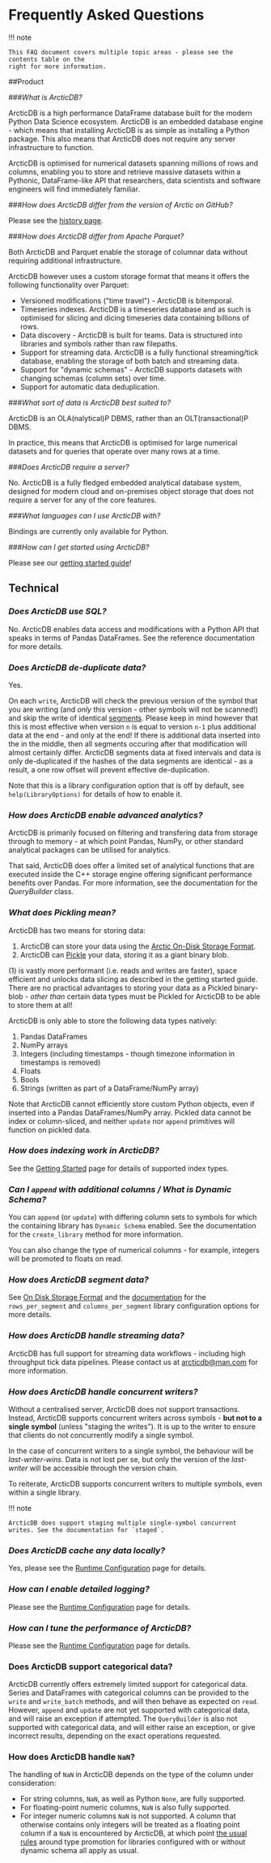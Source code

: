 # Frequently Asked Questions

!!! note

    This FAQ document covers multiple topic areas - please see the contents table on the 
    right for more information.

##Product

###*What is ArcticDB?*

ArcticDB is a high performance DataFrame database built for the modern Python
Data Science ecosystem. ArcticDB is an embedded database engine - which means
that installing ArcticDB is as simple as installing a Python package.
This also means that ArcticDB does not require any server infrastructure to function.

ArcticDB is optimised for numerical datasets spanning millions of rows and columns,
enabling you to store and retrieve massive datasets within a Pythonic,
DataFrame-like API that researchers, data scientists and software engineers will
find immediately familiar.

###*How does ArcticDB differ from the version of Arctic on GitHub?*

Please see the [history page](../history).

###*How does ArcticDB differ from Apache Parquet?*

Both ArcticDB and Parquet enable the storage of columnar data without requiring
additional infrastructure.

ArcticDB however uses a custom storage format that means it offers the following functionality over Parquet:

- Versioned modifications ("time travel") - ArcticDB is bitemporal.
- Timeseries indexes. ArcticDB is a timeseries database and as such is optimised for slicing 
and dicing timeseries data containing billions of rows.
- Data discovery - ArcticDB is built for teams. Data is structured into libraries and symbols rather 
than raw filepaths.
- Support for streaming data. ArcticDB is a fully functional streaming/tick database, enabling the storage 
of both batch and streaming data.
- Support for "dynamic schemas" - ArcticDB supports datasets with changing schemas (column sets) over time.
- Support for automatic data deduplication.

###*What sort of data is ArcticDB best suited to?*

ArcticDB is an OLA(nalytical)P DBMS, rather than an OLT(ransactional)P DBMS.

In practice, this means that ArcticDB is optimised for large numerical datasets
and for queries that operate over many rows at a time.

###*Does ArcticDB require a server?*

No. ArcticDB is a fully fledged embedded analytical database system,
designed for modern cloud and on-premises object storage that does not require
a server for any of the core features.

###*What languages can I use ArcticDB with?*

Bindings are currently only available for Python. 

###*How can I get started using ArcticDB?*

Please see our [getting started guide](../)!

## Technical

### *Does ArcticDB use SQL?*

No. ArcticDB enables data access and modifications with a Python API that speaks in terms of Pandas DataFrames. See the reference documentation for more details.

### *Does ArcticDB de-duplicate data?*

Yes.

On each `write`, ArcticDB will check the previous version of the symbol that you are writing (and _only_ this version - other symbols will not be scanned!) and skip the write of identical [segments](../technical/on_disk_storage). Please keep in mind however that this is most effective when version `n` is equal to version `n-1` plus additional data at the end - and only at the end! If there is additional data inserted into the in the middle, then all segments occuring after that modification will almost certainly differ. ArcticDB segments data at fixed intervals and data is only de-duplicated if the hashes of the data segments are identical - as a result, a one row offset will prevent effective de-duplication.

Note that this is a library configuration option that is off by default, see `help(LibraryOptions)` for details of how to enable it.

### *How does ArcticDB enable advanced analytics?*

ArcticDB is primarily focused on filtering and transfering data from storage through to memory - at which point Pandas, NumPy, or other standard analytical packages can be utilised for analytics.

That said, ArcticDB does offer a limited set of analytical functions that are executed inside the C++ storage engine offering significant performance benefits over Pandas. For more information, see the documentation for the *QueryBuilder* class.

### *What does Pickling mean?*

ArcticDB has two means for storing data:

1. ArcticDB can store your data using the [Arctic On-Disk Storage Format](../technical/on_disk_storage).
2. ArcticDB can [Pickle](https://docs.python.org/3/library/pickle.html) your data, storing it as a giant binary blob.

(1) is vastly more performant (i.e. reads and writes are faster), space efficient and unlocks data slicing as described in the getting started guide. There are no practical advantages to storing your data as a Pickled binary-blob - _other than_ certain data types must be Pickled for ArcticDB to be able to store them at all!

ArcticDB is only able to store the following data types natively:

1. Pandas DataFrames
2. NumPy arrays
3. Integers (including timestamps - though timezone information in timestamps is removed)
4. Floats
5. Bools
6. Strings (written as part of a DataFrame/NumPy array)

Note that ArcticDB cannot efficiently store custom Python objects, even if inserted into a Pandas DataFrames/NumPy array. 
Pickled data cannot be index or column-sliced, and neither `update` nor `append` primitives will function on pickled data. 

### *How does indexing work in ArcticDB?*

See the [Getting Started](../#reading-and-writing-dataframes) page for details of supported index types.

### *Can I `append` with additional columns / What is Dynamic Schema?*

You can `append` (or `update`) with differing column sets to symbols for which the containing library has `Dynamic Schema` enabled. See the documentation for the `create_library` method for more information.

You can also change the type of numerical columns - for example, integers will be promoted to floats on read.

### *How does ArcticDB segment data?*

See [On Disk Storage Format](../technical/on_disk_storage) and the [documentation](/api/arcticdb/arcticdb.LibraryOptions) for the `rows_per_segment` and `columns_per_segment` library configuration options for more details. 

### *How does ArcticDB handle streaming data?*

ArcticDB has full support for streaming data workflows - including high throughput tick data pipelines. Please contact us at arcticdb@man.com for more information.

### *How does ArcticDB handle concurrent writers?*

Without a centralised server, ArcticDB does not support transactions. Instead, ArcticDB supports concurrent writers across symbols - **but not to a single symbol** (unless "staging the writes"). It is up to the writer to ensure that clients do not concurrently modify a single symbol.

In the case of concurrent writers to a single symbol, the behaviour will be *last-writer-wins*. Data is not lost per se, but only the version of the *last-writer* will be accessible through the version chain.

To reiterate, ArcticDB supports concurrent writers to multiple symbols, even within a single library.

!!! note

    ArcticDB does support staging multiple single-symbol concurrent writes. See the documentation for `staged`. 

### *Does ArcticDB cache any data locally?*

Yes, please see the [Runtime Configuration](/runtime_config#versionmapreloadinterval) page for details.

### *How can I enable detailed logging?*

Please see the [Runtime Configuration](/runtime_config#logging-configuration) page for details.

### *How can I tune the performance of ArcticDB?*

Please see the [Runtime Configuration](/runtime_config#versionstorenumcputhreads-and-versionstorenumiothreads) page for details.

### Does ArcticDB support categorical data?

ArcticDB currently offers extremely limited support for categorical data. Series and DataFrames with categorical columns can be provided to the `write` and `write_batch` methods, and will then behave as expected on `read`. However, `append` and `update` are not yet supported with categorical data, and will raise an exception if attempted. The `QueryBuilder` is also not supported with categorical data, and will either raise an exception, or give incorrect results, depending on the exact operations requested.

### How does ArcticDB handle `NaN`?

The handling of `NaN` in ArcticDB depends on the type of the column under consideration:

* For string columns, `NaN`, as well as Python `None`, are fully supported.
* For floating-point numeric columns, `NaN` is also fully supported.
* For integer numeric columns `NaN` is not supported. A column that otherwise contains only integers will be treated as a floating point column if a `NaN` is encountered by ArcticDB, at which point [the usual rules](/api/arcticdb/arcticdb.LibraryOptions) around type promotion for libraries configured with or without dynamic schema all apply as usual.
